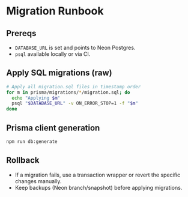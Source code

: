 # Migration Runbook

## Prereqs
- `DATABASE_URL` is set and points to Neon Postgres.
- `psql` available locally or via CI.

## Apply SQL migrations (raw)
```bash
# Apply all migration.sql files in timestamp order
for m in prisma/migrations/*/migration.sql; do
  echo "Applying $m"
  psql "$DATABASE_URL" -v ON_ERROR_STOP=1 -f "$m"
done
```

## Prisma client generation
```bash
npm run db:generate
```

## Rollback
- If a migration fails, use a transaction wrapper or revert the specific changes manually.
- Keep backups (Neon branch/snapshot) before applying migrations.

